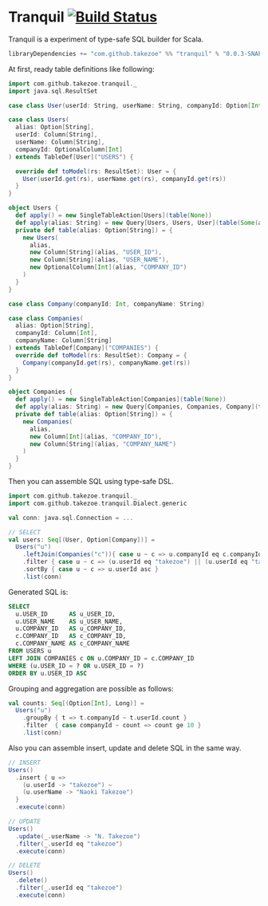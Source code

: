 # Tranquil [![Build Status](https://travis-ci.org/takezoe/tranquil.svg?branch=master)](https://travis-ci.org/takezoe/tranquil)

Tranquil is a experiment of type-safe SQL builder for Scala.

```scala
libraryDependencies += "com.github.takezoe" %% "tranquil" % "0.0.3-SNAPSHOT"
```

At first, ready table definitions like following:

```scala
import com.github.takezoe.tranquil._
import java.sql.ResultSet

case class User(userId: String, userName: String, companyId: Option[Int])

case class Users(
  alias: Option[String],
  userId: Column[String],
  userName: Column[String],
  companyId: OptionalColumn[Int]
) extends TableDef[User]("USERS") {

  override def toModel(rs: ResultSet): User = {
    User(userId.get(rs), userName.get(rs), companyId.get(rs))
  }
}

object Users {
  def apply() = new SingleTableAction[Users](table(None))
  def apply(alias: String) = new Query[Users, Users, User](table(Some(alias)))
  private def table(alias: Option[String]) = {
    new Users(
      alias,
      new Column[String](alias, "USER_ID"),
      new Column[String](alias, "USER_NAME"),
      new OptionalColumn[Int](alias, "COMPANY_ID")
    )
  }
}

case class Company(companyId: Int, companyName: String)

case class Companies(
  alias: Option[String],
  companyId: Column[Int],
  companyName: Column[String]
) extends TableDef[Company]("COMPANIES") {
  override def toModel(rs: ResultSet): Company = {
    Company(companyId.get(rs), companyName.get(rs))
  }
}

object Companies {
  def apply() = new SingleTableAction[Companies](table(None))
  def apply(alias: String) = new Query[Companies, Companies, Company](table(Some(alias)))
  private def table(alias: Option[String]) = {
    new Companies(
      alias,
      new Column[Int](alias, "COMPANY_ID"),
      new Column[String](alias, "COMPANY_NAME")
    )
  }
}
```

Then you can assemble SQL using type-safe DSL.

```scala
import com.github.takezoe.tranquil._
import com.github.takezoe.tranquil.Dialect.generic

val conn: java.sql.Connection = ...

// SELECT
val users: Seq[(User, Option[Company])] =
  Users("u")
    .leftJoin(Companies("c")){ case u ~ c => u.companyId eq c.companyId }
    .filter { case u ~ c => (u.userId eq "takezoe") || (u.userId eq "takezoen") }
    .sortBy { case u ~ c => u.userId asc }
    .list(conn)
```

Generated SQL is:

```sql
SELECT
  u.USER_ID      AS u_USER_ID,
  u.USER_NAME    AS u_USER_NAME,
  u.COMPANY_ID   AS u_COMPANY_ID,
  c.COMPANY_ID   AS c_COMPANY_ID,
  c.COMPANY_NAME AS c_COMPANY_NAME
FROM USERS u
LEFT JOIN COMPANIES c ON u.COMPANY_ID = c.COMPANY_ID
WHERE (u.USER_ID = ? OR u.USER_ID = ?)
ORDER BY u.USER_ID ASC
```

Grouping and aggregation are possible as follows:

```scala
val counts: Seq[(Option[Int], Long)] = 
  Users("u")
    .groupBy { t => t.companyId ~ t.userId.count }
    .filter  { case companyId ~ count => count ge 10 }
    .list(conn)
```

Also you can assemble insert, update and delete SQL in the same way.

```scala
// INSERT
Users()
  .insert { u => 
    (u.userId -> "takezoe") ~ 
    (u.userName -> "Naoki Takezoe")
  }
  .execute(conn)

// UPDATE
Users()
  .update(_.userName -> "N. Takezoe")
  .filter(_.userId eq "takezoe")
  .execute(conn)

// DELETE
Users()
  .delete()
  .filter(_.userId eq "takezoe")
  .execute(conn)
```

